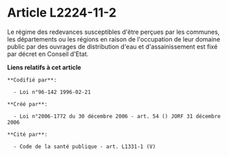 # Article L2224-11-2

Le régime des redevances susceptibles d'être perçues par les communes, les départements ou les régions en raison de
l'occupation de leur domaine public par des ouvrages de distribution d'eau et d'assainissement est fixé par décret en Conseil
d'Etat.

**Liens relatifs à cet article**

	**Codifié par**:

	  - Loi n°96-142 1996-02-21

	**Créé par**:

	  - Loi n°2006-1772 du 30 décembre 2006 - art. 54 () JORF 31 décembre 2006

	**Cité par**:

	  - Code de la santé publique - art. L1331-1 (V)
